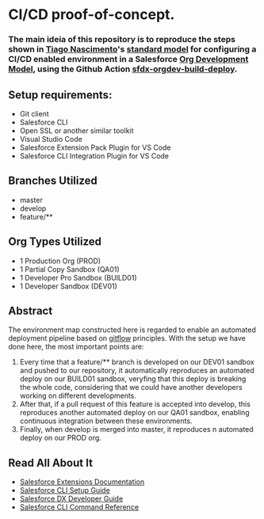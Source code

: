 # CI/CD proof-of-concept.

### The main ideia of this repository is to reproduce the steps shown in [Tiago Nascimento](https://github.com/tiagonnascimento)'s [standard model](https://www.linkedin.com/pulse/setting-up-your-salesforce-repository-github-cicd-using-nascimento/) for configuring a CI/CD enabled environment in a Salesforce [Org Development Model](https://developer.salesforce.com/tools/vscode/en/user-guide/development-models), using the Github Action [sfdx-orgdev-build-deploy](https://github.com/marketplace/actions/sfdx-orgdev-build-deploy).

## Setup requirements:
* Git client
* Salesforce CLI
* Open SSL or another similar toolkit
* Visual Studio Code
* Salesforce Extension Pack Plugin for VS Code
* Salesforce CLI Integration Plugin for VS Code

## Branches Utilized
* master
* develop
* feature/**

## Org Types Utilized
* 1 Production Org (PROD)
* 1 Partial Copy Sandbox (QA01)
* 1 Developer Pro Sandbox (BUILD01)
* 1 Developer Sandbox (DEV01)

## Abstract
The environment map constructed here is regarded to enable an automated deployment pipeline based on [gitflow](https://www.atlassian.com/git/tutorials/comparing-workflows/gitflow-workflow) principles. With the setup we have done here, the most important points are: 
1. Every time that a feature/** branch is developed on our DEV01 sandbox and pushed to our repository, it automatically reproduces an automated deploy on our BUILD01 sandbox, veryfing that this deploy is breaking the whole code, considering that we could have another developers working on different developments.
2. After that, if a pull request of this feature is accepted into develop, this reproduces another automated deploy on our QA01 sandbox, enabling continuous integration between these environments. 
3. Finally, when develop is merged into master, it reproduces n automated deploy on our PROD org.

## Read All About It

- [Salesforce Extensions Documentation](https://developer.salesforce.com/tools/vscode/)
- [Salesforce CLI Setup Guide](https://developer.salesforce.com/docs/atlas.en-us.sfdx_setup.meta/sfdx_setup/sfdx_setup_intro.htm)
- [Salesforce DX Developer Guide](https://developer.salesforce.com/docs/atlas.en-us.sfdx_dev.meta/sfdx_dev/sfdx_dev_intro.htm)
- [Salesforce CLI Command Reference](https://developer.salesforce.com/docs/atlas.en-us.sfdx_cli_reference.meta/sfdx_cli_reference/cli_reference.htm)
